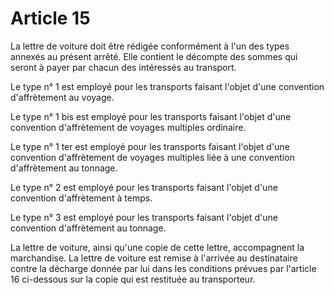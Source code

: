 # Article 15

La lettre de voiture doit être rédigée conformément à l'un des types annexés au présent arrêté. Elle contient le décompte des sommes qui seront à payer par chacun des intéressés au transport.

Le type n° 1 est employé pour les transports faisant l'objet d'une convention d'affrètement au voyage.

Le type n° 1 bis est employé pour les transports faisant l'objet d'une convention d'affrètement de voyages multiples ordinaire.

Le type n° 1 ter est employé pour les transports faisant l'objet d'une convention d'affrètement de voyages multiples liée à une convention d'affrètement au tonnage.

Le type n° 2 est employé pour les transports faisant l'objet d'une convention d'affrètement à temps.

Le type n° 3 est employé pour les transports faisant l'objet d'une convention d'affrètement au tonnage.

La lettre de voiture, ainsi qu'une copie de cette lettre, accompagnent la marchandise. La lettre de voiture est remise à l'arrivée au destinataire contre la décharge donnée par lui dans les conditions prévues par l'article 16 ci-dessous sur la copie qui est restituée au transporteur.
